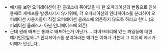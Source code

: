 - 예시를 보면 오퍼레이션이 한 클래스에 묶여있을 때 한 오퍼레이션의 변동으로 인해 통째로 재배포를 발생시키지 않기위해, 각 오퍼레이션의 인터페이스를 분리하여 오퍼레이션 사용자들이 직접 오퍼레이션 클래스에 의존하지 않도록 하라고 한다. (오퍼레이션 클래스가 아닌 인터페이스에 의존)
- 근데 원래 배포는 통째로 배포하는거 아닌가…. 라이브러리에 있는 파일들에 대한 얘기인것일까…? 인터페이스를 분리하라는 얘기는 이해가 가는데 그 이유의 예시가 이해가 안간,,다,,
